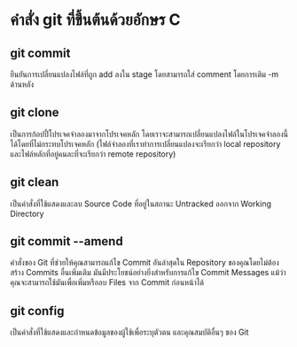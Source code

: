 # คำสั่ง git ที่ขึ้นต้นด้วยอักษร C
## git commit
ยืนยันการเปลี่ยนแปลงไฟล์ที่ถูก add ลงใน stage โดยสามารถใส่ comment โดยการเติม -m ด้านหลัง 
## git clone
เป็นการก้อปปี้โปรเจคจำลองมาจากโปรเจคหลัก โดยเราจะสามารถเปลี่ยนแปลงไฟล์ในโปรเจคจำลองนี้ได้โดยที่ไม่กระทบโปรเจคหลัก (ไฟล์จำลองที่เราทำการเปลี่ยนแปลงจะเรียกว่า local repository และไฟล์หลักที่อยู่คนละที่จะเรียกว่า remote repository)
## git clean
เป็นคำสั่งที่ใช้แสดงและลบ Source Code ที่อยู่ในสถานะ Untracked ออกจาก Working Directory
## git commit --amend
คำสั่งของ Git ที่ช่วยให้คุณสามารถแก้ไข Commit อันล่าสุดใน Repository ของคุณโดยไม่ต้องสร้าง Commits อื่นเพิ่มเติม มันมีประโยชน์อย่างยิ่งสำหรับการแก้ไข Commit Messages แม้ว่าคุณจะสามารถใช้มันเพื่อเพิ่มหรือลบ Files จาก Commit ก่อนหน้าได้
## git config
เป็นคำสั่งที่ใช้แสดงและกำหนดข้อมูลของผู้ใช้เพื่อระบุตัวตน และคุณสมบัติอื่นๆ ของ Git
